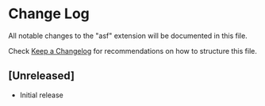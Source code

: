 # Change Log
All notable changes to the "asf" extension will be documented in this file.

Check [Keep a Changelog](http://keepachangelog.com/) for recommendations on how to structure this file.

## [Unreleased]
- Initial release